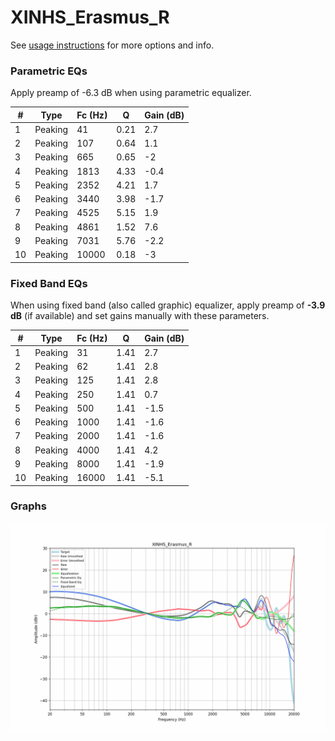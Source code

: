 # XINHS_Erasmus_R
See [usage instructions](https://github.com/jaakkopasanen/AutoEq#usage) for more options and info.

### Parametric EQs
Apply preamp of -6.3 dB when using parametric equalizer.

|   # | Type    |   Fc (Hz) |    Q |   Gain (dB) |
|-----|---------|-----------|------|-------------|
|   1 | Peaking |        41 | 0.21 |         2.7 |
|   2 | Peaking |       107 | 0.64 |         1.1 |
|   3 | Peaking |       665 | 0.65 |        -2   |
|   4 | Peaking |      1813 | 4.33 |        -0.4 |
|   5 | Peaking |      2352 | 4.21 |         1.7 |
|   6 | Peaking |      3440 | 3.98 |        -1.7 |
|   7 | Peaking |      4525 | 5.15 |         1.9 |
|   8 | Peaking |      4861 | 1.52 |         7.6 |
|   9 | Peaking |      7031 | 5.76 |        -2.2 |
|  10 | Peaking |     10000 | 0.18 |        -3   |

### Fixed Band EQs
When using fixed band (also called graphic) equalizer, apply preamp of **-3.9 dB** (if available) and set gains manually with these parameters.

|   # | Type    |   Fc (Hz) |    Q |   Gain (dB) |
|-----|---------|-----------|------|-------------|
|   1 | Peaking |        31 | 1.41 |         2.7 |
|   2 | Peaking |        62 | 1.41 |         2.8 |
|   3 | Peaking |       125 | 1.41 |         2.8 |
|   4 | Peaking |       250 | 1.41 |         0.7 |
|   5 | Peaking |       500 | 1.41 |        -1.5 |
|   6 | Peaking |      1000 | 1.41 |        -1.6 |
|   7 | Peaking |      2000 | 1.41 |        -1.6 |
|   8 | Peaking |      4000 | 1.41 |         4.2 |
|   9 | Peaking |      8000 | 1.41 |        -1.9 |
|  10 | Peaking |     16000 | 1.41 |        -5.1 |

### Graphs
![](./XINHS_Erasmus_R.png)
